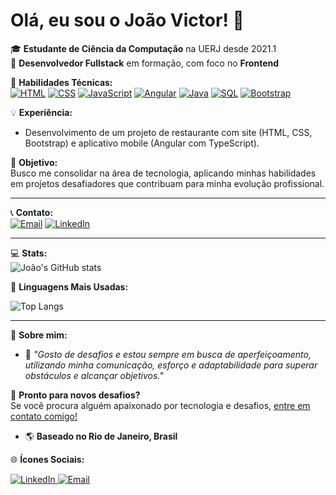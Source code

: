 # Olá, eu sou o João Victor! 👋

🎓 **Estudante de Ciência da Computação** na UERJ desde 2021.1  
🚀 **Desenvolvedor Fullstack** em formação, com foco no **Frontend**  

📘 **Habilidades Técnicas:**  
[![HTML](https://img.shields.io/badge/HTML-E34F26?style=for-the-badge&logo=html5&logoColor=white)](#)
[![CSS](https://img.shields.io/badge/CSS-1572B6?style=for-the-badge&logo=css3&logoColor=white)](#)
[![JavaScript](https://img.shields.io/badge/JavaScript-F7DF1E?style=for-the-badge&logo=javascript&logoColor=black)](#)
[![Angular](https://img.shields.io/badge/Angular-DD0031?style=for-the-badge&logo=angular&logoColor=white)](#)
[![Java](https://img.shields.io/badge/Java-007396?style=for-the-badge&logo=java&logoColor=white)](#)
[![SQL](https://img.shields.io/badge/SQL-4479A1?style=for-the-badge&logo=postgresql&logoColor=white)](#)
[![Bootstrap](https://img.shields.io/badge/Bootstrap-7952B3?style=for-the-badge&logo=bootstrap&logoColor=white)](#)

💡 **Experiência:**  
- Desenvolvimento de um projeto de restaurante com site (HTML, CSS, Bootstrap) e aplicativo mobile (Angular com TypeScript).  

🎯 **Objetivo:**  
Busco me consolidar na área de tecnologia, aplicando minhas habilidades em projetos desafiadores que contribuam para minha evolução profissional.

---

📞 **Contato:**  
[![Email](https://img.shields.io/badge/Email-D14836?style=for-the-badge&logo=gmail&logoColor=white)](mailto:j.v.castro@hotmail.com)
[![LinkedIn](https://img.shields.io/badge/LinkedIn-0077B5?style=for-the-badge&logo=linkedin&logoColor=white)](https://www.linkedin.com/in/jo%C3%A3o-victor-3a1910318/)  

---

💻 **Stats:**  
![João's GitHub stats](https://github-readme-stats.vercel.app/api?username=JoaoDev00&show_icons=true&theme=radical)

🌟 **Linguagens Mais Usadas:**

![Top Langs](https://github-readme-stats.vercel.app/api/top-langs/?username=JoaoDev00&layout=compact&theme=radical)

---

📝 **Sobre mim:**  
- 🌟 _"Gosto de desafios e estou sempre em busca de aperfeiçoamento, utilizando minha comunicação, esforço e adaptabilidade para superar obstáculos e alcançar objetivos."_  


🚀 **Pronto para novos desafios?**  
Se você procura alguém apaixonado por tecnologia e desafios, [entre em contato comigo!](mailto:j.v.castro@hotmail.com)

- 🌎 **Baseado no Rio de Janeiro, Brasil**  

🌐 **Ícones Sociais:**  
<p>
  <a href="https://www.linkedin.com/in/jo%C3%A3o-victor-3a1910318/">
    <img alt="LinkedIn" src="https://img.icons8.com/color/48/000000/linkedin.png"/>
  </a>
  <a href="mailto:j.v.castro@hotmail.com">
    <img alt="Email" src="https://img.icons8.com/color/48/000000/gmail-new.png"/>
  </a>
</p>




